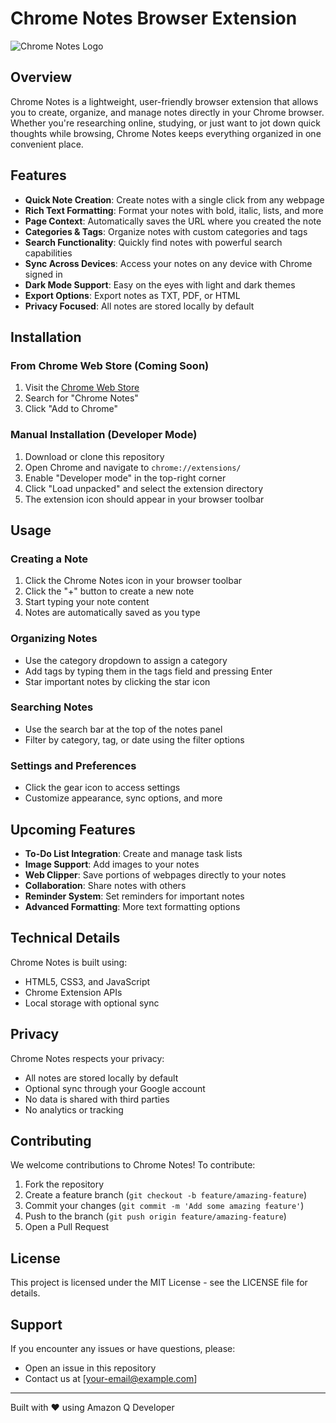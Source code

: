 # Chrome Notes Browser Extension

![Chrome Notes Logo](https://via.placeholder.com/150?text=Chrome+Notes)

## Overview

Chrome Notes is a lightweight, user-friendly browser extension that allows you to create, organize, and manage notes directly in your Chrome browser. Whether you're researching online, studying, or just want to jot down quick thoughts while browsing, Chrome Notes keeps everything organized in one convenient place.

## Features

- **Quick Note Creation**: Create notes with a single click from any webpage
- **Rich Text Formatting**: Format your notes with bold, italic, lists, and more
- **Page Context**: Automatically saves the URL where you created the note
- **Categories & Tags**: Organize notes with custom categories and tags
- **Search Functionality**: Quickly find notes with powerful search capabilities
- **Sync Across Devices**: Access your notes on any device with Chrome signed in
- **Dark Mode Support**: Easy on the eyes with light and dark themes
- **Export Options**: Export notes as TXT, PDF, or HTML
- **Privacy Focused**: All notes are stored locally by default

## Installation

### From Chrome Web Store (Coming Soon)
1. Visit the [Chrome Web Store](https://chrome.google.com/webstore)
2. Search for "Chrome Notes"
3. Click "Add to Chrome"

### Manual Installation (Developer Mode)
1. Download or clone this repository
2. Open Chrome and navigate to `chrome://extensions/`
3. Enable "Developer mode" in the top-right corner
4. Click "Load unpacked" and select the extension directory
5. The extension icon should appear in your browser toolbar

## Usage

### Creating a Note
1. Click the Chrome Notes icon in your browser toolbar
2. Click the "+" button to create a new note
3. Start typing your note content
4. Notes are automatically saved as you type

### Organizing Notes
- Use the category dropdown to assign a category
- Add tags by typing them in the tags field and pressing Enter
- Star important notes by clicking the star icon

### Searching Notes
- Use the search bar at the top of the notes panel
- Filter by category, tag, or date using the filter options

### Settings and Preferences
- Click the gear icon to access settings
- Customize appearance, sync options, and more

## Upcoming Features

- **To-Do List Integration**: Create and manage task lists
- **Image Support**: Add images to your notes
- **Web Clipper**: Save portions of webpages directly to your notes
- **Collaboration**: Share notes with others
- **Reminder System**: Set reminders for important notes
- **Advanced Formatting**: More text formatting options

## Technical Details

Chrome Notes is built using:
- HTML5, CSS3, and JavaScript
- Chrome Extension APIs
- Local storage with optional sync

## Privacy

Chrome Notes respects your privacy:
- All notes are stored locally by default
- Optional sync through your Google account
- No data is shared with third parties
- No analytics or tracking

## Contributing

We welcome contributions to Chrome Notes! To contribute:

1. Fork the repository
2. Create a feature branch (`git checkout -b feature/amazing-feature`)
3. Commit your changes (`git commit -m 'Add some amazing feature'`)
4. Push to the branch (`git push origin feature/amazing-feature`)
5. Open a Pull Request

## License

This project is licensed under the MIT License - see the LICENSE file for details.

## Support

If you encounter any issues or have questions, please:
- Open an issue in this repository
- Contact us at [your-email@example.com]

---

Built with ❤️ using Amazon Q Developer